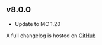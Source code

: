 ## v8.0.0
- Update to MC 1.20

A full changelog is hosted on [GitHub](https://github.com/Trikzon/shuffle/blob/1.20/CHANGELOG.md)
